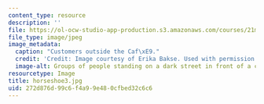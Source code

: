 ```yaml
---
content_type: resource
description: ''
file: https://ol-ocw-studio-app-production.s3.amazonaws.com/courses/21m-873-theater-arts-topics-suburbia-january-iap-2008/272d876d99c6f4a99e480cfbed32c6c6_horseshoe3.jpg
file_type: image/jpeg
image_metadata:
  caption: "Customers outside the Caf\xE9."
  credit: 'Credit: Image courtesy of Erika Bakse. Used with permission.'
  image-alt: Groups of people standing on a dark street in front of a city cafe
resourcetype: Image
title: horseshoe3.jpg
uid: 272d876d-99c6-f4a9-9e48-0cfbed32c6c6
---
```

